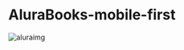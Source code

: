 # AluraBooks-mobile-first

![aluraimg](https://user-images.githubusercontent.com/104202323/174801400-6e740d64-a7cb-4e20-81ef-b556001ca437.png)
